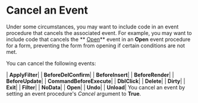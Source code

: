 
# Cancel an Event

Under some circumstances, you may want to include code in an event procedure that cancels the associated event. For example, you may want to include code that cancels the  ** [Open](8638E6D9-29AF-A007-44F5-9BADA14ADB29.md)** event in an **Open** event procedure for a form, preventing the form from opening if certain conditions are not met.

You can cancel the following events:


| **ApplyFilter**|
| **BeforeDelConfirm**|
| **BeforeInsert**|
| **BeforeRender**|
| **BeforeUpdate**|
| **CommandBeforeExecute**|
| **DblClick**|
| **Delete**|
| **Dirty**|
| **Exit**|
| **Filter**|
| **NoData**|
| **Open**|
| **Undo**|
| **Unload**|
You cancel an event by setting an event procedure's  _Cancel_ argument to **True**. 
